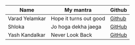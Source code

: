 | Name           | My mantra             | Github                                       |
| -------------- | --------------------- | -------------------------------------------- |
| Varad Yelamkar | Hope it turns out good | [Github](https://github.com/BubbleeTea)     |
|Shloka          | Jo hoga dekha jaega   | [GitHub](https://github.com/chicken-biryani) |
| Yash Kandalkar | Never Look Back | [GitHub](https://github.com/YashKandalkar/) |
